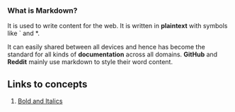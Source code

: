 ### What is Markdown?

It is used to write content for the web. 
It is written in __plaintext__ with symbols like \` and \*.

It can easily shared between all devices and hence has become the standard for all kinds of __documentation__ across all domains.
__GitHub__ and __Reddit__ mainly use markdown to style their word content.

## Links to concepts

1. [Bold and Italics]()

